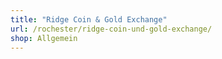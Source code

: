 ```yaml
---
title: "Ridge Coin & Gold Exchange"
url: /rochester/ridge-coin-und-gold-exchange/
shop: Allgemein
---
```


